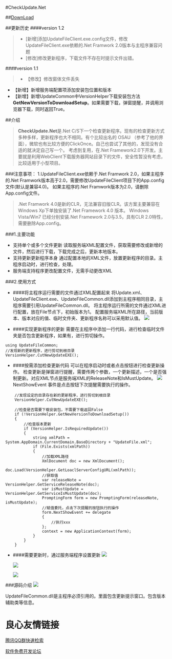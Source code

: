 #CheckUpdate.Net

##[DownLoad](http://git.oschina.net/xcong/CheckUpdate.Net/attach_files "version 1.2")

##更新历史
####version 1.2
>+ [新增]添加UpdateFileClient.exe.config文件，修改UpdateFileClient.exe依赖的.Net Framwork 2.0版本与主程序兼容问题
>+ [修改]修改更新程序，下载文件不存在时提示文件出错。

####version 1.1
>+ 【修改】修改窗体文件丢失 
+ 【新增】新增服务端配置项添加安装包位置和版本  
+ 【新增】新增UpdateCommon中VersionHelper下载安装包方法**GetNewVersionToDownloadSetup**。如果需要下载，弹窗提醒，并调用浏览器下载，同时返回True。


##介绍
>**CheckUpdate.Net**是.Net C/S下一个检查更新程序。现有的检查更新方式多种多样，更新程序也大不相同。有个比较出名的 OSAU （参考了他的界面），微软也有比较方便的ClickOnce。自己也尝试了其他的，发现没有合适的就决定自己写一个。
考虑到复用，在.Net Framework2.0下开发。主要就是利用WebClient下载服务器网站目录下的文件，安全性暂没有考虑，比较适用于小型项目。

###注意事项：
1.UpdateFileClient.exe依赖于.Net Framwork 2.0，如果主程序的.Net Framwork版本高于2.0，需要修改UpdateFileClient项目下的App.config文件(默认是兼容4.0)。
如果主程序的.Net Framwork版本为2.0，请删除App.config文件。
>.Net Framwork 4.0是新的CLR，无法兼容旧版CLR。该方案主要兼容在Windows Xp下单独安装了.Net Framework 4.0 版本。
Windows Vista/Win7 已经分别安装.Net Framework 2.0与3.5，具有CLR 2.0特性，需要删除App.config。
    
###1.主要功能
+ 支持单个或多个文件更新
     读取服务端XML配置文件，获取需要修改或新增的文件，然后进行下载，下载完成之后，更新本地版本。
+ 支持更新更新程序本身
     通过配置本地的XML文件，放置更新程序的目录。主程序启动时，进行检查，处理。
+ 服务端支持程序更改配置文件，无需手动更改XML

###2.使用方式
+ ####将主程序运行需要的文件通过XML配置起来
  将Update.xml、UpdateFileClient.exe、UpdateFileCommon.dll添加到主程序相同目录，主程序需要引用UpdateFileCommon.dll。
  将主程序运行所需的文件通过XML进行配置，放在File节点下，初始版本为1。
  配置服务端XML所在路径，当前版本、版本对应的值、临时文件夹、更新程序名称可以采用默认值。
![](http://images.cnitblog.com/blog/494159/201409/241446340765227.png)

+ ####实现更新程序的更新
  需要在主程序中添加一行代码，进行检查临时文件夹是否包含更新程序，如果有，进行剪切操作。
```
using UpdateFileCommon;
//发现新的更新程序，进行剪切到根目录
VersionHelper.CutNewUpdateEXE();
```
+ ####按需添加检查更新代码
  可以在程序启动时或者点击按钮进行检查更新操作。
  检查更新是弹窗进行提醒，需要传两个参数，一个更新描述，一个是否强制更新。对应XML节点是服务端XML的ReleaseNote和IsMustUpdate。
![](http://images.cnitblog.com/blog/494159/201409/241510389512745.png)
  NextShowEvent 事件是点击按钮下次提醒需要执行的操作。

```
    //发现设定的目录存在新的更新程序，进行剪切到根目录
    VersionHelper.CutNewUpdateEXE();

    //检查是否需要下载安装包，不需要下载返回False
    if (!VersionHelper.GetNewVersionToDownloadSetup())
    {
        //检查版本更新
        if (VersionHelper.IsRequiredUpdate())
        {
            string xmlPath = System.AppDomain.CurrentDomain.BaseDirectory + "UpdateFile.xml";
            if (File.Exists(xmlPath))
            {
                //加载XML路径
                XmlDocument doc = new XmlDocument();
                doc.Load(VersionHelper.GetLoaclServerConfigURL(xmlPath));
                //获取值
                var releaseNote = VersionHelper.GetServiceReleaseNote(doc);
                var isMustUpdate = VersionHelper.GetServiceIsMustUpdate(doc);
                PromptingForm form = new PromptingForm(releaseNote, isMustUpdate);
                //赋值委托，点击下次提醒的按钮执行的操作
                form.NextShowEvent += delegate
                {
                    //执行xxx
                };
                context = new ApplicationContext(form);
            }
        }
    }
```
+ ####需要更新时，通过服务端程序设置更新
  ![](http://images.cnitblog.com/blog/494159/201409/241517267325989.png)

  ![](http://images.cnitblog.com/blog/494159/201409/241517466709647.png)

  ![](http://images.cnitblog.com/blog/494159/201409/241518019518017.png)


###源码介绍
![](http://images.cnitblog.com/blog/494159/201409/241519568428316.png)

UpdateFileCommon.dll是主程序必须引用的。里面包含更新提示窗口。包含版本辅助类等信息。

 # 良心友情链接

[腾讯QQ群快速检索](http://u.720life.cn/s/8cf73f7c)

[软件免费开发论坛](http://u.720life.cn/s/bbb01dc0)